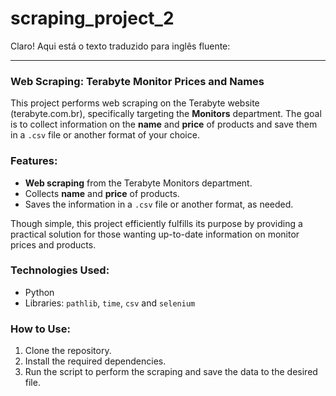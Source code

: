 # scraping_project_2
Claro! Aqui está o texto traduzido para inglês fluente:

---

### Web Scraping: Terabyte Monitor Prices and Names

This project performs web scraping on the Terabyte website (terabyte.com.br), specifically targeting the **Monitors** department. The goal is to collect information on the **name** and **price** of products and save them in a `.csv` file or another format of your choice.

### Features:
- **Web scraping** from the Terabyte Monitors department.
- Collects **name** and **price** of products.
- Saves the information in a `.csv` file or another format, as needed.

Though simple, this project efficiently fulfills its purpose by providing a practical solution for those wanting up-to-date information on monitor prices and products.

### Technologies Used:
- Python
- Libraries: `pathlib`, `time`, `csv` and `selenium`

### How to Use:
1. Clone the repository.
2. Install the required dependencies.
3. Run the script to perform the scraping and save the data to the desired file.
